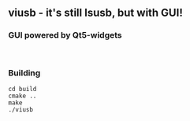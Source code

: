 ## viusb - it's still lsusb, but with GUI!

### GUI powered by Qt5-widgets


<br>

### Building

```shell
cd build
cmake ..
make
./viusb

```